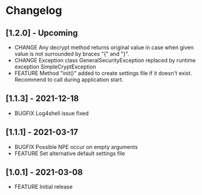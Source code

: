# Changelog

## [1.2.0] - Upcoming

* CHANGE Any decrypt method returns original value in case when given value is not surrounded by braces "{" and "}".
* CHANGE Exception class GeneralSecurityException replaced by runtime exception SimpleCryptException
* FEATURE Method "init()" added to create settings file if it doesn't exist. Recommend to call during application start.

## [1.1.3] - 2021-12-18
* BUGFIX Log4shell issue fixed

## [1.1.1] - 2021-03-17

* BUGFIX Possible NPE occur on empty arguments 
* FEATURE Set alternative default settings file

## [1.0.1] - 2021-03-08

* FEATURE Initial release